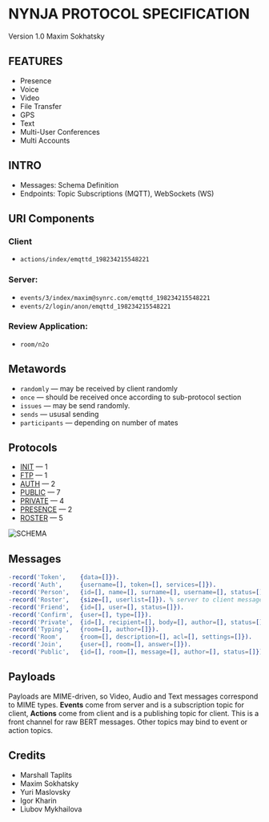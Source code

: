 NYNJA PROTOCOL SPECIFICATION
============================

Version 1.0 Maxim Sokhatsky

FEATURES
--------

* Presence
* Voice
* Video
* File Transfer
* GPS
* Text
* Multi-User Conferences
* Multi Accounts

INTRO
-----

* Messages: Schema Definition
* Endpoints: Topic Subscriptions (MQTT), WebSockets (WS)

URI Components
--------------

### Client

* `actions/index/emqttd_198234215548221`

### Server:

* `events/3/index/maxim@synrc.com/emqttd_198234215548221`
* `events/2/login/anon/emqttd_198234215548221`

### Review Application:

* `room/n2o`

Metawords
---------

* `randomly` — may be received by client randomly
* `once` — should be received once according to sub-protocol section
* `issues` — may be send randomly.
* `sends` — ususal sending
* `participants` — depending on number of mates

Protocols
---------

* [INIT](https://github.com/NYNJA-MC/protocol/blob/master/INIT.md) — 1
* [FTP](https://github.com/NYNJA-MC/protocol/blob/master/FTP.md) — 1
* [AUTH](https://github.com/NYNJA-MC/protocol/blob/master/AUTH.md) — 2
* [PUBLIC](https://github.com/NYNJA-MC/protocol/blob/master/PUBLIC.md) — 7
* [PRIVATE](https://github.com/NYNJA-MC/protocol/blob/master/PRIVATE.md) — 4
* [PRESENCE](https://github.com/NYNJA-MC/protocol/blob/master/PRESENCE.md) — 2
* [ROSTER](https://github.com/NYNJA-MC/protocol/blob/master/ROSTER.md) — 5

![SCHEMA](https://github.com/NYNJA-MC/protocol/blob/master/roster.png)

Messages
--------

```erlang
-record('Token',    {data=[]}).
-record('Auth',     {username=[], token=[], services=[]}).
-record('Person',   {id=[], name=[], surname=[], username=[], status=[]}).
-record('Roster',   {size=[], userlist=[]}). % server to client message
-record('Friend',   {id=[], user=[], status=[]}).
-record('Confirm',  {user=[], type=[]}).
-record('Private',  {id=[], recipient=[], body=[], author=[], status=[]}).
-record('Typing',   {room=[], author=[]}).
-record('Room',     {room=[], description=[], acl=[], settings=[]}).
-record('Join',     {user=[], room=[], answer=[]}).
-record('Public',   {id=[], room=[], message=[], author=[], status=[]}).
```

Payloads
--------

Payloads are MIME-driven, so Video, Audio and Text messages correspond to MIME types. **Events** come from server and is a subscription topic for client, **Actions** come from client and is a publishing topic for client. This is a front channel for raw BERT messages. Other topics may bind to event or action topics.

Credits
-------

* Marshall Taplits
* Maxim Sokhatsky
* Yuri Maslovsky
* Igor Kharin
* Liubov Mykhailova
